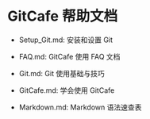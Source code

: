 # GitCafe 帮助文档

* Setup_Git.md: 安装和设置 Git

* FAQ.md: GitCafe 使用 FAQ 文档

* Git.md: Git 使用基础与技巧

* GitCafe.md: 学会使用 GitCafe

* Markdown.md: Markdown 语法速查表